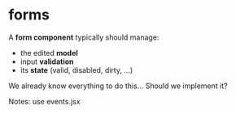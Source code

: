 # forms

A **form component** typically should manage:

- the edited **model**
- input **validation**
- its **state** (valid, disabled, dirty, ...)

We already know everything to do this...
Should we implement it?

Notes:
use events.jsx
